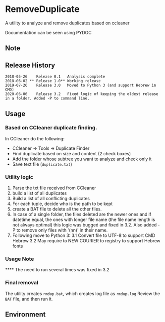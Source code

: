 # RemoveDuplicate
A utility to analyze and remove duplicates based on ccleaner

Documentation can be seen using PYDOC

## Note 

## Release History
	2018-05-26    Release 0.1   Analysis complete
	2018-06-02 ** Release 1.0** Working release
	2019-07-26	  Release 3.0   Moved to Python 3 (and support Hebrew in CMD)
	2020-06-06    Release 3.2   Fixed logic of keeping the oldest release in a folder. Added -P to command line.

## Usage ##



### Based on CCleaner duplicate finding.
In CCleaner do the following:

- CCleaner -> Tools -> Duplicate Finder
- Find duplicate based on size and content (2 check boxes)
- Add the folder whose subtree you want to analyze and check only it
- Save text file (`duplicate.txt`)

### Utility logic 

1. Parse the txt file received from CCleaner
2. build a list of all duplicates
3. Build a list of all conflicting duplicates
4. For each tuple, decide who is the path to be kept
5. create a BAT file to delete all the other files.
6. In case of a single folder, the files deleted are the newer ones and if datetime equal, the ones with longer file name (the file name length is not always optimal)
	this logic was bugged and fixed in 3.2. Also added -P to remove only files with '(nn)' in their name. 
7. Following move to Python 3:
       3.1 Convert file to UTF-8 to support CMD Hebrew
       3.2 May require to NEW COURIER to registry to support Hebrew fonts


### Usage Note
**** The need to run several times was fixed in 3.2

### Final removal
The utility creates `rmdup.bat`, which creates log file as `rmdup.log`
Review the `BAT` file, and then run it.

## Environment ###

